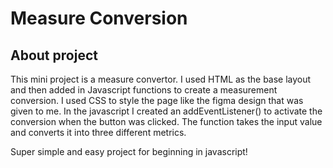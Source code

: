 # Measure Conversion

## About project

This mini project is a measure convertor. I used HTML as the base layout and then added in Javascript functions to create a measurement conversion. I used CSS to style the page like the figma design that was given to me. In the javascript I created an addEventListener() to activate the conversion when the button was clicked. The function takes the input value and converts it into three different metrics.

Super simple and easy project for beginning in javascript!
